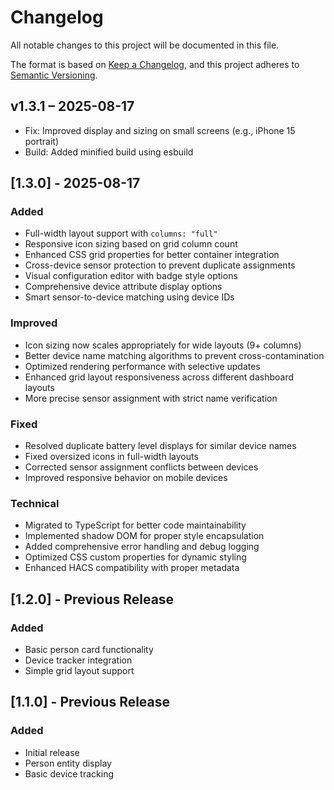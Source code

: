 # Changelog

All notable changes to this project will be documented in this file.

The format is based on [Keep a Changelog](https://keepachangelog.com/en/1.0.0/),
and this project adheres to [Semantic Versioning](https://semver.org/spec/v2.0.0.html).

## v1.3.1 – 2025-08-17

- Fix: Improved display and sizing on small screens (e.g., iPhone 15 portrait)
- Build: Added minified build using esbuild

## [1.3.0] - 2025-08-17

### Added
- Full-width layout support with `columns: "full"`
- Responsive icon sizing based on grid column count
- Enhanced CSS grid properties for better container integration
- Cross-device sensor protection to prevent duplicate assignments
- Visual configuration editor with badge style options
- Comprehensive device attribute display options
- Smart sensor-to-device matching using device IDs

### Improved
- Icon sizing now scales appropriately for wide layouts (9+ columns)
- Better device name matching algorithms to prevent cross-contamination
- Optimized rendering performance with selective updates
- Enhanced grid layout responsiveness across different dashboard layouts
- More precise sensor assignment with strict name verification

### Fixed
- Resolved duplicate battery level displays for similar device names
- Fixed oversized icons in full-width layouts
- Corrected sensor assignment conflicts between devices
- Improved responsive behavior on mobile devices

### Technical
- Migrated to TypeScript for better code maintainability
- Implemented shadow DOM for proper style encapsulation
- Added comprehensive error handling and debug logging
- Optimized CSS custom properties for dynamic styling
- Enhanced HACS compatibility with proper metadata

## [1.2.0] - Previous Release

### Added
- Basic person card functionality
- Device tracker integration
- Simple grid layout support

## [1.1.0] - Previous Release

### Added
- Initial release
- Person entity display
- Basic device tracking
